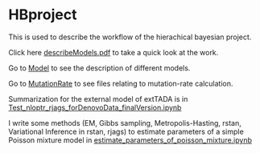 # HBproject

This is used to describe the workflow of the hierachical bayesian project.

Click here [describeModels.pdf](./describeModels.pdf) to take a quick look at the work.

Go to [Model](./Model) to see the description of different models.

Go to [MutationRate](./MutationRate) to see files relating to mutation-rate calculation.


Summarization for the external model of extTADA is in [Test_nloptr_rjags_forDenovoData_finalVersion.ipynb](./Test_nloptr_rjags_forDenovoData_finalVersion.ipynb)

I write some methods (EM, Gibbs sampling, Metropolis-Hasting, rstan, Variational Inference in rstan, rjags) to estimate parameters of a simple Poisson mixture model in [estimate_parameters_of_poisson_mixture.ipynb](./estimate_parameters_of_poisson_mixture.ipynb)

